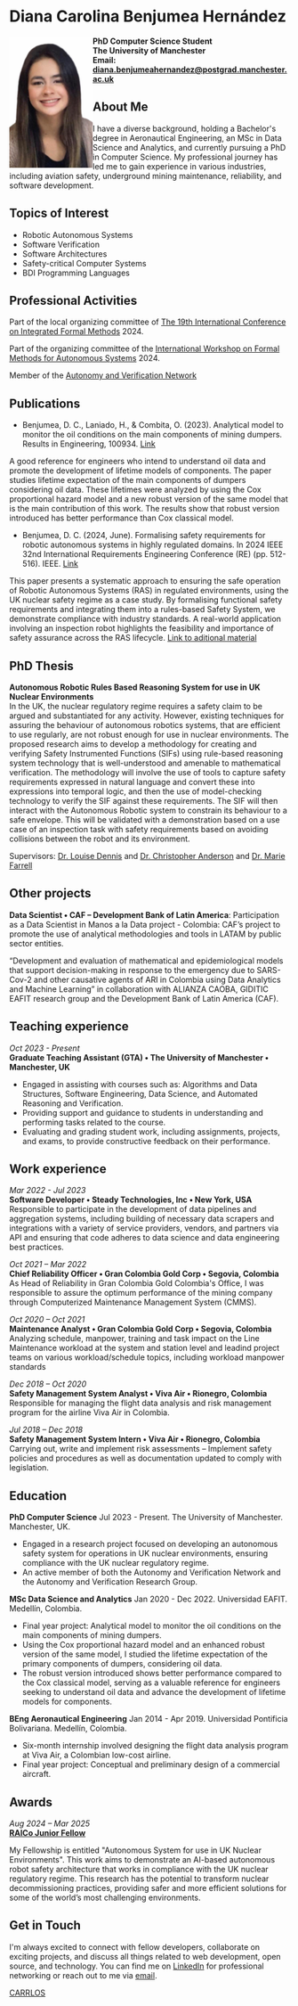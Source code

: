 # Diana Carolina Benjumea Hernández

<div>
  <img src="FOTO 4.jpg" alt="Profile Image" width="150" align="left">  
</div>

**PhD Computer Science Student**    
**The University of Manchester**     
**Email: diana.benjumeahernandez@postgrad.manchester.ac.uk**  


## About Me

I have a diverse background, holding a Bachelor's degree in Aeronautical Engineering, an MSc in Data Science and Analytics, and currently pursuing a PhD in Computer Science. My professional journey has led me to gain experience in various industries, including aviation safety, underground mining maintenance, reliability, and software development.

## Topics of Interest
- Robotic Autonomous Systems
- Software Verification
- Software Architectures
- Safety-critical Computer Systems
- BDI Programming Languages

## Professional Activities
Part of the local organizing committee of [The 19th International Conference on Integrated Formal Methods](https://ifm2024.cs.manchester.ac.uk/) 2024.

Part of the organizing committee of the [International Workshop on Formal Methods for Autonomous Systems](https://fmasworkshop.github.io/) 2024.

Member of the [Autonomy and Verification Network](https://fmasworkshop.github.io/)


## Publications

- Benjumea, D. C., Laniado, H., & Combita, O. (2023). Analytical model to monitor the oil conditions on the main
 components of mining dumpers. Results in Engineering, 100934. [Link](https://www.sciencedirect.com/science/article/pii/S2590123023000610)

A good reference for engineers who intend to understand oil data and promote the development of lifetime models of components. The paper studies lifetime expectation of the main components of dumpers considering oil data. These lifetimes were analyzed by using the Cox proportional hazard model and a new robust version of the same model that is the main contribution of this work. The results show that robust version introduced has better performance than Cox classical model.

- Benjumea, D. C. (2024, June). Formalising safety requirements for robotic autonomous systems in highly regulated domains. In 2024 IEEE 32nd International Requirements Engineering Conference (RE) (pp. 512-516). IEEE. [Link](https://doi.org/10.1109/RE59067.2024.00066)

This paper presents a systematic approach to ensuring the safe operation of Robotic Autonomous Systems (RAS) in regulated environments, using the UK nuclear safety regime as a case study. By formalising functional safety requirements and integrating them into a rules-based Safety System, we demonstrate compliance with industry standards. A real-world application involving an inspection robot highlights the feasibility and importance of safety assurance across the RAS lifecycle. [Link to aditional material](https://dianabenjumea.github.io/RE/requirementsTable/)


## PhD Thesis

**Autonomous Robotic Rules Based Reasoning System for use in UK Nuclear Environments**\
In the UK, the nuclear regulatory regime requires a safety claim to be argued and substantiated for any activity. However, existing techniques for assuring the behaviour of autonomous robotics systems, that are efficient to use regularly, are not robust enough for use in nuclear environments. The proposed research aims to develop a methodology for creating and verifying Safety Instrumented Functions (SIFs) using rule-based reasoning system technology that is well-understood and amenable to mathematical verification. The methodology will involve the use of tools to capture safety requirements expressed in natural language and convert these into expressions into temporal logic, and then the use of model-checking technology to verify the SIF against these requirements. The SIF will then interact with the Autonomous Robotic system to constrain its behaviour to a safe envelope. This will be validated with a demonstration based on a use case of an inspection task with safety requirements based on avoiding collisions between the robot and its environment.

Supervisors: [Dr. Louise Dennis](https://personalpages.manchester.ac.uk/staff/louise.dennis/) and [Dr. Christopher Anderson](https://www.linkedin.com/in/dr-christopher-anderson-3baa5715/?originalSubdomain=uk) and [Dr. Marie Farrell](https://mariefarrell.github.io/)


## Other projects

**Data Scientist • CAF – Development Bank of Latin America**: Participation as a Data Scientist in Manos a la Data project - Colombia: CAF’s project to promote the use of analytical methodologies and tools in LATAM by public sector entities.

“Development and evaluation of mathematical and epidemiological models that support decision-making in response to the emergency due to SARS- Cov-2 and other causative agents of ARI in Colombia using Data Analytics and Machine Learning” in collaboration with ALIANZA CAOBA, GIDITIC EAFIT research group and the Development Bank of Latin America (CAF).


## Teaching experience
_Oct 2023 - Present_\
**Graduate Teaching Assistant (GTA) • The University of Manchester • Manchester, UK**
- Engaged in assisting with courses such as: Algorithms and Data Structures, Software Engineering, Data Science, and Automated Reasoning and Verification.
- Providing support and guidance to students in understanding and performing tasks related to the course.
- Evaluating and grading student work, including assignments, projects, and exams, to provide constructive feedback on their performance.

## Work experience
_Mar 2022 - Jul 2023_\
**Software Developer • Steady Technologies, Inc • New York, USA**\
Responsible to participate in the development of data pipelines and aggregation systems, including building of necessary data scrapers and integrations with a variety of service providers, vendors, and partners via API and ensuring that code adheres to data science and data engineering best practices.

_Oct 2021 – Mar 2022_\
**Chief Reliability Officer • Gran Colombia Gold Corp • Segovia, Colombia**\
As Head of Reliability in Gran Colombia Gold Colombia's Office, I was responsible to assure the optimum performance of the mining company through Computerized Maintenance Management System (CMMS).

_Oct 2020 – Oct 2021_\
**Maintenance Analyst • Gran Colombia Gold Corp • Segovia, Colombia**\
Analyzing schedule, manpower, training and task impact on the Line Maintenance workload at the system and station level and leadind project teams on various workload/schedule topics, including workload manpower standards

_Dec 2018 – Oct 2020_\
**Safety Management System Analyst • Viva Air • Rionegro, Colombia**\
Responsible for managing the flight data analysis and risk management program for the airline Viva Air in Colombia.

_Jul 2018 – Dec 2018_\
**Safety Management System Intern • Viva Air • Rionegro, Colombia**\
Carrying out, write and implement risk assessments – Implement safety policies and procedures as well as documentation updated to comply with legislation.


## Education

**PhD Computer Science** Jul 2023 - Present. The University of Manchester. Manchester, UK.
- Engaged in a research project focused on developing an autonomous safety system for operations in UK nuclear environments, ensuring compliance with the UK nuclear regulatory regime.
- An active member of both the Autonomy and Verification Network and the Autonomy and Verification Research Group.

**MSc Data Science and Analytics** Jan 2020 - Dec 2022. Universidad EAFIT. Medellín, Colombia.
- Final year project: Analytical model to monitor the oil conditions on the main components of mining dumpers.
- Using the Cox proportional hazard model and an enhanced robust version of the same model, I studied the lifetime expectation of the primary components of dumpers, considering oil data.
- The robust version introduced shows better performance compared to the Cox classical model, serving as a valuable reference for engineers seeking to understand oil data and advance the development of lifetime models for components.

**BEng Aeronautical Engineering** Jan 2014 - Apr 2019. Universidad Pontificia Bolivariana. Medellín, Colombia.
- Six-month internship involved designing the flight data analysis program at Viva Air, a Colombian low-cost airline.
- Final year project: Conceptual and preliminary design of a commercial aircraft.

## Awards
_Aug 2024 – Mar 2025_\
**[RAICo Junior Fellow](https://mailchi.mp/8b41ef8fd35f/0jijujdd5w?utm_source=RAICo+External&utm_campaign=70d4fa44c3-EMAIL_CAMPAIGN_2024_07_16_06_53_COPY_05&utm_medium=email&utm_term=0_-d718d2acf4-483314555)**

My Fellowship is entitled "Autonomous System for use in UK Nuclear Environments". This work aims to demonstrate an AI-based autonomous robot safety architecture that works in compliance with the UK nuclear regulatory regime. This research has the potential to transform nuclear decommissioning practices, providing safer and more efficient solutions for some of the world’s most challenging environments.


## Get in Touch

I'm always excited to connect with fellow developers, collaborate on exciting projects, and discuss all things related to web development, open source, and technology. You can find me on [LinkedIn](https://www.linkedin.com/in/diana-carolina-benjumea-hernandez-64b87313b/) for professional networking or reach out to me via [email](diana.benjumeahernandez@postgrad.manchester.ac.uk).

[CARRLOS](https://dianabenjumea.github.io/carrlos/)


